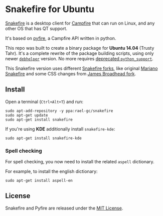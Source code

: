 Snakefire for Ubuntu
===================================

[Snakefire](http://snakefire.org) is a desktop client for [Campfire](https://campfirenow.com/) that can run on Linux, and any other OS that has QT support.

It's based on [pyfire](https://github.com/mariano/pyfire), a Campfire API written in python.

This repo was built to create a binary package for **Ubuntu 14.04** (Trusty Tahr). It's a complete rewrite of the package building scripts, using only newer [`debhelper`](http://manpages.ubuntu.com/manpages/trusty/man7/debhelper.7.html) version. No more requires [deprecated `python_support`](http://article.gmane.org/gmane.linux.debian.devel.python/6948).

This Snakefire version uses different [Snakefire forks](https://github.com/mariano/snakefire/network), like original [Mariano Snakefire](https://github.com/mariano/snakefire) and some CSS changes from [James Broadhead fork](https://github.com/jamesbroadhead/snakefire).


## Install

Open a terminal (`Ctrl+Alt+T`) and run:

```term
sudo apt-add-repository -y ppa:rael-gc/snakefire
sudo apt-get update
sudo apt-get install snakefire
```

If you're using **KDE** additionally install `snakefire-kde`:

```
sudo apt-get install snakefire-kde
```

### Spell checking

For spell checking, you now need to install the related `aspell` dictionary. 

For example, to install the english dictionary:

```term
sudo apt-get install aspell-en
```

## License

Snakefire and Pyfire are released under the [MIT License](LICENSE).
